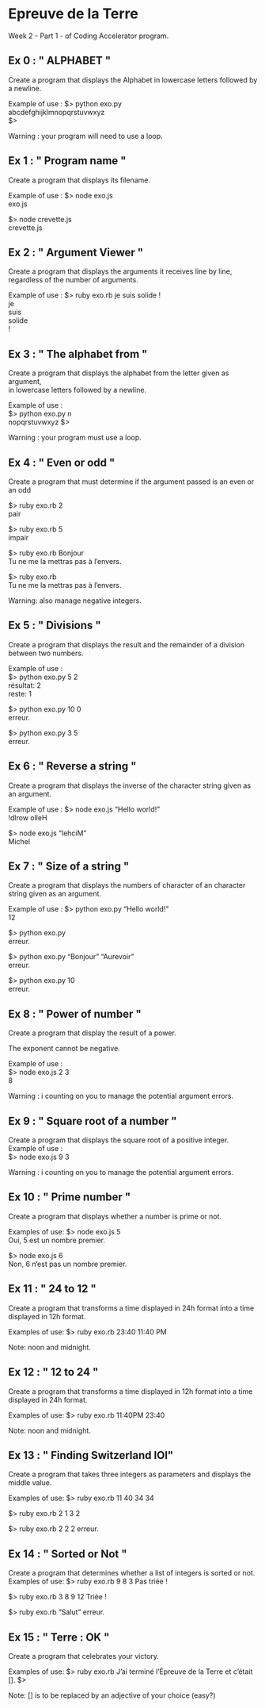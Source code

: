 # Epreuve de la Terre

Week 2 - Part 1  - of Coding Accelerator program.

## Ex 0 : " ALPHABET "
  
  Create a program that displays the Alphabet in lowercase letters followed by a newline.
  
  Example of use :
  $> python exo.py  
  abcdefghijklmnopqrstuvwxyz  
  $>

  Warning : your program will need to use a loop.

## Ex 1 : " Program name "

  Create a program that displays its filename.

  Example of use :
  $> node exo.js  
  exo.js  

  $> node crevette.js  
  crevette.js

## Ex 2 : " Argument Viewer "

  Create a program that displays the arguments it receives line by line,  
  regardless of the number of arguments.

  Example of use :
  $> ruby exo.rb je suis solide !  
  je  
  suis  
  solide  
  !  

## Ex 3 : " The alphabet from "
  
  Create a program that displays the alphabet from the letter given as argument,  
  in lowercase letters followed by a newline.

  Example of use :  
  $> python exo.py n  
  nopqrstuvwxyz
  $>  

  Warning : your program must use a loop.

## Ex 4 : " Even or odd "
  
  Create a program that must determine if the argument passed is an even or an odd

  $> ruby exo.rb 2  
  pair  

  $> ruby exo.rb 5  
  impair  

  $> ruby exo.rb Bonjour  
  Tu ne me la mettras pas à l’envers.  

  $> ruby exo.rb  
  Tu ne me la mettras pas à l’envers.  

  Warning: also manage negative integers.
  
## Ex 5 : " Divisions "
  
  Create a program that displays the result and the remainder of a division between two numbers.

  Example of use :  
  $> python exo.py 5 2  
  résultat: 2  
  reste: 1  
  
  $> python exo.py 10 0  
  erreur.  

  $> python exo.py 3 5  
  erreur.  
  
## Ex 6 : " Reverse a string "

  Create a program that displays the inverse of the character string given as an argument.
  
  Example of use :
  $> node exo.js “Hello world!”  
  !dlrow olleH  

  $> node exo.js “lehciM”  
  Michel  
  
## Ex 7 : " Size of a string "

  Create a program that displays the numbers of character of an character string given as an argument.
  
  Example of use :
  $> python exo.py “Hello world!”  
  12  

  $> python exo.py  
  erreur.  
  
  $> python exo.py “Bonjour” “Aurevoir”  
  erreur.  

  $> python exo.py 10  
  erreur.  
  
## Ex 8 : " Power of number "
  
  Create a program that display the result of a power.
  
  The exponent cannot be negative.
  
  Example of use :  
  $> node exo.js 2 3  
  8  

  Warning : i counting on you to manage the potential argument errors.

## Ex 9 : " Square root of a number "

  Create a program that displays the square root of a positive integer.
  Example of use :  
  $> node exo.js 9
  3
  
  Warning : i counting on you to manage the potential argument errors.
  
## Ex 10 : " Prime number "

  Create a program that displays whether a number is prime or not.
  
  Examples of use:
  $> node exo.js 5  
  Oui, 5 est un nombre premier.  

  $> node exo.js 6  
  Non, 6 n’est pas un nombre premier.  
  
## Ex 11 : " 24 to 12 "

  Create a program that transforms a time displayed in 24h format into a time displayed in 12h format.

  Examples of use:
  $> ruby exo.rb 23:40
  11:40 PM

  Note: noon and midnight.

## Ex 12 : " 12 to 24 "

  Create a program that transforms a time displayed in 12h format into a time displayed in 24h format.

  Examples of use:
  $> ruby exo.rb 11:40PM
  23:40

  Note: noon and midnight.

## Ex 13 : " Finding Switzerland lOl"

  Create a program that takes three integers as parameters and displays the middle value.
  
  Examples of use:
  $> ruby exo.rb 11 40 34
  34

  $> ruby exo.rb 2 1 3
  2

  $> ruby exo.rb 2 2 2
  erreur.

## Ex 14 : " Sorted or Not "

  Create a program that determines whether a list of integers is sorted or not.
  Examples of use:
  $> ruby exo.rb 9 8 3
  Pas triée !

  $> ruby exo.rb 3 8 9 12
  Triée !

  $> ruby exo.rb “Salut”
  erreur.

## Ex 15 : " Terre : OK "

  Create a program that celebrates your victory.
  
  Examples of use:
  $> ruby exo.rb
  J’ai terminé l’Épreuve de la Terre et c’était [].
  $>

  Note: [] is to be replaced by an adjective of your choice (easy?)
